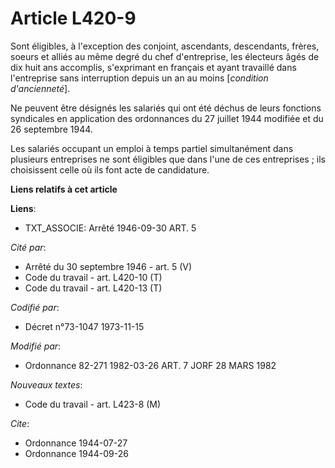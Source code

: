 # Article L420-9

Sont éligibles, à l'exception des conjoint, ascendants, descendants, frères, soeurs et alliés au même degré du chef
d'entreprise, les électeurs âgés de dix huit ans accomplis, s'exprimant en français et ayant travaillé dans l'entreprise sans
interruption depuis un an au moins [*condition d'ancienneté*].

Ne peuvent être désignés les salariés qui ont été déchus de leurs fonctions syndicales en application des ordonnances du 27
juillet 1944 modifiée et du 26 septembre 1944.

Les salariés occupant un emploi à temps partiel simultanément dans plusieurs entreprises ne sont éligibles que dans l'une de
ces entreprises ; ils choisissent celle où ils font acte de candidature.

**Liens relatifs à cet article**

**Liens**:

  - TXT_ASSOCIE: Arrêté 1946-09-30 ART. 5

_Cité par_:

  - Arrêté du 30 septembre 1946 - art. 5 (V)
  - Code du travail - art. L420-10 (T)
  - Code du travail - art. L420-13 (T)

_Codifié par_:

  - Décret n°73-1047 1973-11-15

_Modifié par_:

  - Ordonnance 82-271 1982-03-26 ART. 7 JORF 28 MARS 1982

_Nouveaux textes_:

  - Code du travail - art. L423-8 (M)

_Cite_:

  - Ordonnance 1944-07-27
  - Ordonnance 1944-09-26
